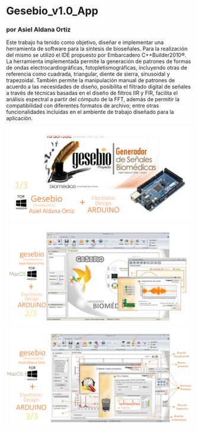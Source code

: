 # Gesebio_v1.0_App
### por Asiel Aldana Ortiz 

Este trabajo ha tenido como objetivo, diseñar e implementar una herramienta de software para la síntesis de bioseñales. Para la realización del mismo se utilizó el IDE propuesto por Embarcadero C++Builder2010®. La herramienta implementada permite la generación de patrones de formas de ondas electrocardiográficas, fotopletismográficas, incluyendo otras de referencia como cuadrada, triangular, diente de sierra, sinusoidal y trapezoidal. También permite la manipulación manual de patrones de  acuerdo a las necesidades de diseño, posibilita el filtrado digital de señales  a través de técnicas basadas en el diseño de filtros IIR y FIR, facilita el análisis espectral a partir del cómputo de la FFT, además de permitir la compatibilidad con diferentes formatos de archivo; entre otras funcionalidades incluidas en el ambiente de trabajo diseñado para la aplicación.

![alt text](https://github.com/asieldev/Gesebio_v1.0_App/blob/master/Home0.png)
![alt text](https://github.com/asieldev/Gesebio_v1.0_App/blob/master/Home1.png)
![alt text](https://github.com/asieldev/Gesebio_v1.0_App/blob/master/Main.png)
